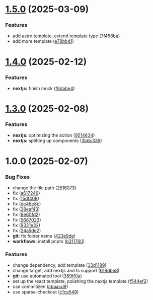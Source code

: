 # [1.5.0](https://github.com/osmanthuspeace/osp-cli/compare/v1.4.0...v1.5.0) (2025-03-09)


### Features

* add astro template, extend template type ([7f458ba](https://github.com/osmanthuspeace/osp-cli/commit/7f458ba796ba21b3333958e24a81b19083a17f96))
* add more template ([e78bbd1](https://github.com/osmanthuspeace/osp-cli/commit/e78bbd1d9cb3dab1e79d9c1f6e2cba2934400b0a))

# [1.4.0](https://github.com/osmanthuspeace/osp-cli/compare/v1.3.0...v1.4.0) (2025-02-12)


### Features

* **nextjs:** finish mock ([f6dabe4](https://github.com/osmanthuspeace/osp-cli/commit/f6dabe4ff1d80658c6bfd114f1f9dddab161504e))

# [1.3.0](https://github.com/osmanthuspeace/osp-cli/compare/v1.2.0...v1.3.0) (2025-02-08)


### Features

* **nextjs:** optimizing the action ([9514634](https://github.com/osmanthuspeace/osp-cli/commit/9514634961e816018a1b1e8ebe812972aa5027b9))
* **nextjs:** splitting up components ([3b6c339](https://github.com/osmanthuspeace/osp-cli/commit/3b6c339fb5265af32501037286db0f8efe224061))

# 1.0.0 (2025-02-07)


### Bug Fixes

* change the file path ([2516073](https://github.com/osmanthuspeace/osp-cli/commit/2516073870081cd9718162201342af3401bc7ae0))
* fix ([a617246](https://github.com/osmanthuspeace/osp-cli/commit/a6172464bef7b2f63fc0f298ddfe65f4715b5495))
* fix ([15df408](https://github.com/osmanthuspeace/osp-cli/commit/15df408dc52297a7aa13458e4b2c00a67454187c))
* fix ([de46e8c](https://github.com/osmanthuspeace/osp-cli/commit/de46e8c3d9332414ce7624dec8afcbddbf2c3c26))
* fix ([28eaf43](https://github.com/osmanthuspeace/osp-cli/commit/28eaf43b08ccfbe8de080feb36dc29653607641d))
* fix ([8e60fd2](https://github.com/osmanthuspeace/osp-cli/commit/8e60fd27fc10ca4b16be0a6fd31332298e41b278))
* fix ([5687023](https://github.com/osmanthuspeace/osp-cli/commit/5687023f570f7436084a564dc6e34d7741050d27))
* fix ([8321e32](https://github.com/osmanthuspeace/osp-cli/commit/8321e328f91bbeb3d37da4bf134144a2db6a55d0))
* fix ([24a5de2](https://github.com/osmanthuspeace/osp-cli/commit/24a5de262ad96a3b002699729a8f0ee322b45ed5))
* **git:** fix folder name ([423e9de](https://github.com/osmanthuspeace/osp-cli/commit/423e9de0070ee8a2c831f3f1fbc12658aa940f13))
* **workflows:** install pnpm ([b311760](https://github.com/osmanthuspeace/osp-cli/commit/b311760edd2b9c9bbcca7adcd68d3bbfbd4dc2f6))


### Features

* change dependency, add template ([33d1189](https://github.com/osmanthuspeace/osp-cli/commit/33d1189647f9322a5349450288723e46e482ea66))
* change target, add nextjs and ts support ([618dbe8](https://github.com/osmanthuspeace/osp-cli/commit/618dbe8c9210870478a5b325ac51aa745f81ff2b))
* **git:** use automated tool ([389ff0a](https://github.com/osmanthuspeace/osp-cli/commit/389ff0aada2a049a8be1057cfb0cfbd7e8112e95))
* set up the react template, polishing the nextjs template ([f544ef2](https://github.com/osmanthuspeace/osp-cli/commit/f544ef23caf8a2223cf936141d4bb9635acec6b7))
* use commitizen ([cbaacd9](https://github.com/osmanthuspeace/osp-cli/commit/cbaacd9584a23b90f41538f038c387e370f5fc06))
* use sparse-checkout ([c1ca549](https://github.com/osmanthuspeace/osp-cli/commit/c1ca54946b803f939733d21ce77df2fed6dadf95))
